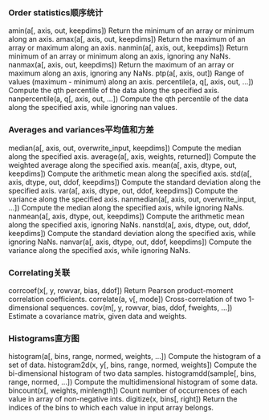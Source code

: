 ### Order statistics顺序统计

amin(a[, axis, out, keepdims])	Return the minimum of an array or minimum along an axis.
amax(a[, axis, out, keepdims])	Return the maximum of an array or maximum along an axis.
nanmin(a[, axis, out, keepdims])	Return minimum of an array or minimum along an axis, ignoring any NaNs.
nanmax(a[, axis, out, keepdims])	Return the maximum of an array or maximum along an axis, ignoring any NaNs.
ptp(a[, axis, out])	Range of values (maximum - minimum) along an axis.
percentile(a, q[, axis, out, ...])	Compute the qth percentile of the data along the specified axis.
nanpercentile(a, q[, axis, out, ...])	Compute the qth percentile of the data along the specified axis, while ignoring nan values.

### Averages and variances平均值和方差

median(a[, axis, out, overwrite_input, keepdims])	Compute the median along the specified axis.
average(a[, axis, weights, returned])	Compute the weighted average along the specified axis.
mean(a[, axis, dtype, out, keepdims])	Compute the arithmetic mean along the specified axis.
std(a[, axis, dtype, out, ddof, keepdims])	Compute the standard deviation along the specified axis.
var(a[, axis, dtype, out, ddof, keepdims])	Compute the variance along the specified axis.
nanmedian(a[, axis, out, overwrite_input, ...])	Compute the median along the specified axis, while ignoring NaNs.
nanmean(a[, axis, dtype, out, keepdims])	Compute the arithmetic mean along the specified axis, ignoring NaNs.
nanstd(a[, axis, dtype, out, ddof, keepdims])	Compute the standard deviation along the specified axis, while ignoring NaNs.
nanvar(a[, axis, dtype, out, ddof, keepdims])	Compute the variance along the specified axis, while ignoring NaNs.

### Correlating关联

corrcoef(x[, y, rowvar, bias, ddof])	Return Pearson product-moment correlation coefficients.
correlate(a, v[, mode])	Cross-correlation of two 1-dimensional sequences.
cov(m[, y, rowvar, bias, ddof, fweights, ...])	Estimate a covariance matrix, given data and weights.

### Histograms直方图

histogram(a[, bins, range, normed, weights, ...])	Compute the histogram of a set of data.
histogram2d(x, y[, bins, range, normed, weights])	Compute the bi-dimensional histogram of two data samples.
histogramdd(sample[, bins, range, normed, ...])	Compute the multidimensional histogram of some data.
bincount(x[, weights, minlength])	Count number of occurrences of each value in array of non-negative ints.
digitize(x, bins[, right])	Return the indices of the bins to which each value in input array belongs.

